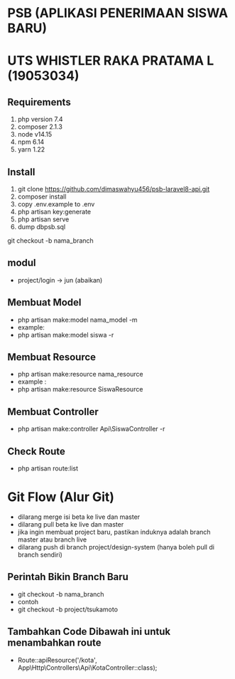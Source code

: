 # PSB (APLIKASI PENERIMAAN SISWA BARU)

# UTS WHISTLER RAKA PRATAMA L (19053034)

## Requirements

1. php version 7.4
2. composer 2.1.3
3. node v14.15
4. npm 6.14
5. yarn 1.22

## Install

1. git clone https://github.com/dimaswahyu456/psb-laravel8-api.git
2. composer install
3. copy .env.example to .env
4. php artisan key:generate
5. php artisan serve
6. dump dbpsb.sql

git checkout -b nama_branch

## modul

-   project/login -> jun (abaikan)

## Membuat Model

-   php artisan make:model nama_model -m
-   example:
-   php artisan make:model siswa -r

## Membuat Resource

-   php artisan make:resource nama_resource
-   example :
-   php artisan make:resource SiswaResource

## Membuat Controller

-   php artisan make:controller Api\SiswaController -r

## Check Route

-   php artisan route:list

# Git Flow (Alur Git)

-   dilarang merge isi beta ke live dan master
-   dilarang pull beta ke live dan master
-   jika ingin membuat project baru, pastikan induknya adalah branch master atau branch live
-   dilarang push di branch project/design-system (hanya boleh pull di branch sendiri)

## Perintah Bikin Branch Baru

-   git checkout -b nama_branch
-   contoh
-   git checkout -b project/tsukamoto

## Tambahkan Code Dibawah ini untuk menambahkan route

-   Route::apiResource('/kota', App\Http\Controllers\Api\KotaController::class);
